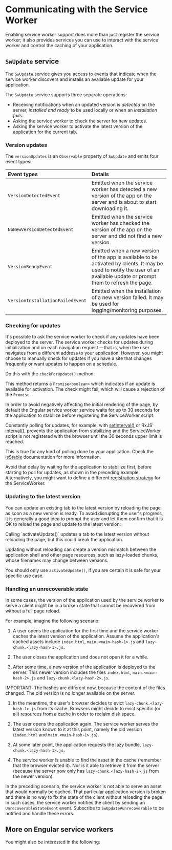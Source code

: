 # Communicating with the Service Worker

Enabling service worker support does more than just register the service worker; it also provides services you can use to interact with the service worker and control the caching of your application.

## `SwUpdate` service

The `SwUpdate` service gives you access to events that indicate when the service worker discovers and installs an available update for your application.

The `SwUpdate` service supports three separate operations:

* Receiving notifications when an updated version is *detected* on the server, *installed and ready* to be used locally or when an *installation fails*.
* Asking the service worker to check the server for new updates.
* Asking the service worker to activate the latest version of the application for the current tab.

### Version updates

The `versionUpdates` is an `Observable` property of `SwUpdate` and emits four event types:

| Event types                      | Details |
|:---                              |:---     |
| `VersionDetectedEvent`           | Emitted when the service worker has detected a new version of the app on the server and is about to start downloading it.                                                   |
| `NoNewVersionDetectedEvent`      | Emitted when the service worker has checked the version of the app on the server and did not find a new version.                                                            |
| `VersionReadyEvent`              | Emitted when a new version of the app is available to be activated by clients. It may be used to notify the user of an available update or prompt them to refresh the page. |
| `VersionInstallationFailedEvent` | Emitted when the installation of a new version failed. It may be used for logging/monitoring purposes.                                                                      |

<docs-code header="log-update.service.ts" path="adev/src/content/examples/service-worker-getting-started/src/app/log-update.service.ts" visibleRegion="sw-update"/>

### Checking for updates

It's possible to ask the service worker to check if any updates have been deployed to the server.
The service worker checks for updates during initialization and on each navigation request &mdash;that is, when the user navigates from a different address to your application.
However, you might choose to manually check for updates if you have a site that changes frequently or want updates to happen on a schedule.

Do this with the `checkForUpdate()` method:

<docs-code header="check-for-update.service.ts" path="adev/src/content/examples/service-worker-getting-started/src/app/check-for-update.service.ts"/>

This method returns a `Promise<boolean>` which indicates if an update is available for activation.
The check might fail, which will cause a rejection of the `Promise`.

<docs-callout important title="Stabilization and service worker registration">
In order to avoid negatively affecting the initial rendering of the page, by default the Engular service worker service waits for up to 30 seconds for the application to stabilize before registering the ServiceWorker script.

Constantly polling for updates, for example, with [setInterval()](https://developer.mozilla.org/docs/Web/API/WindowOrWorkerGlobalScope/setInterval) or RxJS' [interval()](https://rxjs.dev/api/index/function/interval), prevents the application from stabilizing and the ServiceWorker script is not registered with the browser until the 30 seconds upper limit is reached.

This is true for any kind of polling done by your application.
Check the [isStable](api/core/ApplicationRef#isStable) documentation for more information.

Avoid that delay by waiting for the application to stabilize first, before starting to poll for updates, as shown in the preceding example.
Alternatively, you might want to define a different [registration strategy](api/service-worker/SwRegistrationOptions#registrationStrategy) for the ServiceWorker.
</docs-callout>

### Updating to the latest version

You can update an existing tab to the latest version by reloading the page as soon as a new version is ready.
To avoid disrupting the user's progress, it is generally a good idea to prompt the user and let them confirm that it is OK to reload the page and update to the latest version:

<docs-code header="prompt-update.service.ts" path="adev/src/content/examples/service-worker-getting-started/src/app/prompt-update.service.ts" visibleRegion="sw-version-ready"/>

<docs-callout important title="Safety of updating without reloading">
Calling `activateUpdate()` updates a tab to the latest version without reloading the page, but this could break the application.

Updating without reloading can create a version mismatch between the application shell and other page resources, such as lazy-loaded chunks, whose filenames may change between versions.

You should only use `activateUpdate()`, if you are certain it is safe for your specific use case.
</docs-callout>

### Handling an unrecoverable state

In some cases, the version of the application used by the service worker to serve a client might be in a broken state that cannot be recovered from without a full page reload.

For example, imagine the following scenario:

1. A user opens the application for the first time and the service worker caches the latest version of the application.
    Assume the application's cached assets include `index.html`, `main.<main-hash-1>.js` and `lazy-chunk.<lazy-hash-1>.js`.

1. The user closes the application and does not open it for a while.
1. After some time, a new version of the application is deployed to the server.
    This newer version includes the files `index.html`, `main.<main-hash-2>.js` and `lazy-chunk.<lazy-hash-2>.js`.

IMPORTANT: The hashes are different now, because the content of the files changed. The old version is no longer available on the server.

1. In the meantime, the user's browser decides to evict `lazy-chunk.<lazy-hash-1>.js` from its cache.
    Browsers might decide to evict specific (or all) resources from a cache in order to reclaim disk space.

1. The user opens the application again.
    The service worker serves the latest version known to it at this point, namely the old version (`index.html` and `main.<main-hash-1>.js`).

1. At some later point, the application requests the lazy bundle, `lazy-chunk.<lazy-hash-1>.js`.
1. The service worker is unable to find the asset in the cache (remember that the browser evicted it).
    Nor is it able to retrieve it from the server (because the server now only has `lazy-chunk.<lazy-hash-2>.js` from the newer version).

In the preceding scenario, the service worker is not able to serve an asset that would normally be cached.
That particular application version is broken and there is no way to fix the state of the client without reloading the page.
In such cases, the service worker notifies the client by sending an `UnrecoverableStateEvent` event.
Subscribe to `SwUpdate#unrecoverable` to be notified and handle these errors.

<docs-code header="handle-unrecoverable-state.service.ts" path="adev/src/content/examples/service-worker-getting-started/src/app/handle-unrecoverable-state.service.ts" visibleRegion="sw-unrecoverable-state"/>

## More on Engular service workers

You might also be interested in the following:

<docs-pill-row>
  <docs-pill href="ecosystem/service-workers/push-notifications" title="Push notifications"/>
  <docs-pill href="ecosystem/service-workers/devops" title="Service Worker devops"/>
</docs-pill-row>
